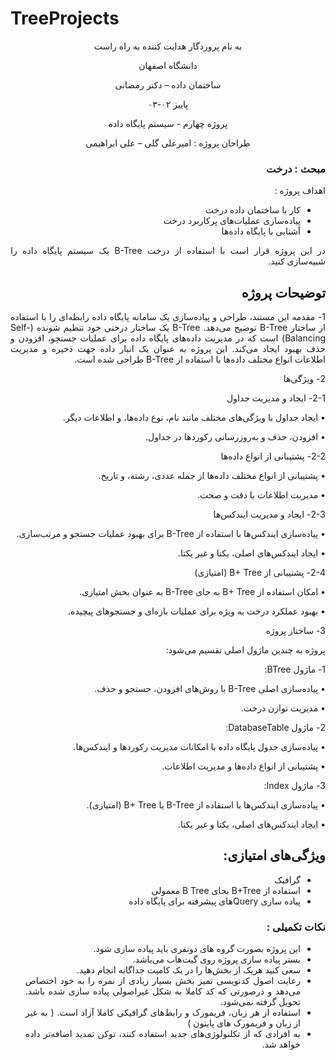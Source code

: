 # TreeProjects

<div dir='rtl' align="center">


 به نام پروردگار هدایت کننده به راه راست

  دانشگاه اصفهان

  ساختمان داده – دکتر رمضانی 

  پاییز ۰۲-۰۳

  پروژه چهارم - سیستم پایگاه‌ داده



  
  طراحان پروژه : امیرعلی گلی – علی ابراهیمی
</div>

<div dir='rtl' align="justify">
  
### مبحث : درخت
اهداف پروژه :
+	کار با ساختمان داده درخت
+	پیاده‌سازی عملیات‌های پرکاربرد درخت
+ آشنایی با پایگاه داده‌ها
  
  
در این پروژه قرار است با استفاده از درخت B-Tree یک سیستم پایگاه داده را شبیه‌سازی کنید.

## توضیحات پروژه
1-	 مقدمه
این مستند، طراحی و پیاده‌سازی یک سامانه پایگاه داده رابطه‌ای را با استفاده از ساختار B-Tree توضیح می‌دهد. B-Tree یک ساختار درختی خود تنظیم شونده (Self-Balancing) است که در مدیریت داده‌های پایگاه داده برای عملیات جستجو، افزودن و حذف بهبود ایجاد می‌کند. این پروژه به عنوان یک انبار داده جهت ذخیره و مدیریت اطلاعات انواع مختلف داده‌ها با استفاده از B-Tree طراحی شده است.

2-	ویژگی‌ها

2-1-	ایجاد و مدیریت جداول

•	ایجاد جداول با ویژگی‌های مختلف مانند نام، نوع داده‌ها، و اطلاعات دیگر.

•	افزودن، حذف و به‌روزرسانی رکوردها در جداول.

2-2-	 پشتیبانی از انواع داده‌ها

•	پشتیبانی از انواع مختلف داده‌ها از جمله عددی، رشته، و تاریخ.

•	مدیریت اطلاعات با دقت و صحت.

2-3-	ایجاد و مدیریت ایندکس‌ها

•	پیاده‌سازی ایندکس‌ها با استفاده از B-Tree برای بهبود عملیات جستجو و مرتب‌سازی.

•	ایجاد ایندکس‌های اصلی، یکتا و غیر یکتا.

2-4-	 پشتیبانی از B+ Tree (امتیازی)

•	امکان استفاده از B+ Tree به جای B-Tree به عنوان بخش امتیازی.

•	بهبود عملکرد درخت به ویژه برای عملیات بازه‌ای و جستجوهای پیچیده.

3-	 ساختار پروژه

پروژه به چندین ماژول اصلی تقسیم می‌شود:

1-	ماژول BTree:

•	پیاده‌سازی اصلی B-Tree با روش‌های افزودن، جستجو و حذف.

•	مدیریت توازن درخت.

2-	ماژول DatabaseTable:

•	پیاده‌سازی جدول پایگاه داده با امکانات مدیریت رکوردها و ایندکس‌ها.

•	پشتیبانی از انواع داده‌ها و مدیریت اطلاعات.

3-	ماژول Index:

•	پیاده‌سازی ایندکس‌ها با استفاده از B-Tree یا B+ Tree (امتیازی).

•	ایجاد ایندکس‌های اصلی، یکتا و غیر یکتا.


## ویژگی‌های امتیازی:
+ گرافیک
+ استفاده از B+Tree بجای B Tree  معمولی
+ پیاده سازی Queryهای پیشرفته برای پایگاه داده


### نکات تکمیلی :
+ این پروژه بصورت گروه های دونفری باید پیاده سازی شود.
+ بستر پیاده سازی پروژه روی گیت‌هاب می‌باشد.
+ سعی کنید هریک از بخش‌ها را در یک کامیت جداگانه انجام دهید.
+ رعایت اصول کدنویسی تمیز بخش بسیار زیادی از نمره را به خود اختصاص می‌دهد و درصورتی که کد کاملا به شکل غیراصولی پیاده سازی شده باشد. تحویل گرفته نمی‌شود.
+ استفاده از هر زبان، فریمورک و رابط‌های گرافیکی کاملا آزاد است. ( به غیر از زبان و فریمورک های پایتون )
+ به افرادی که از تکلنولوژی‌های جدید استفاده کنند، توکن تمدید اضافه‌تر داده خواهد شد.




</div>
